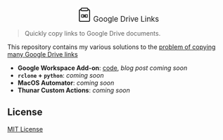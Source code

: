 <p align="center">
  <img alt="Google Drive Links Icon" src="https://github.com/metaist/gdrive-links/blob/master/icons/gdrive-links.png?raw=true" width="32" /> <big>Google Drive Links</big>
</p>

> Quickly copy links to Google Drive documents.

This repository contains my various solutions to the [problem of copying many Google Drive links](https://metaist.com/blog/2023/07/google-drive-links.html)

- **Google Workspace Add-on**: [code](./gscript), _blog post coming soon_
- **`rclone` + `python`**: _coming soon_
- **MacOS Automator**: _coming soon_
- **Thunar Custom Actions**: _coming soon_

## License

[MIT License](https://github.com/metaist/gdrive-links/blob/main/LICENSE.md)
